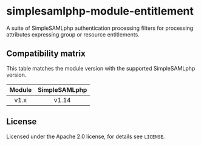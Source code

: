# simplesamlphp-module-entitlement

A suite of SimpleSAMLphp authentication processing filters for processing attributes expressing group or resource entitlements.

## Compatibility matrix

This table matches the module version with the supported SimpleSAMLphp version.

| Module |  SimpleSAMLphp |
|:------:|:--------------:|
| v1.x   | v1.14          |

## License

Licensed under the Apache 2.0 license, for details see `LICENSE`.
